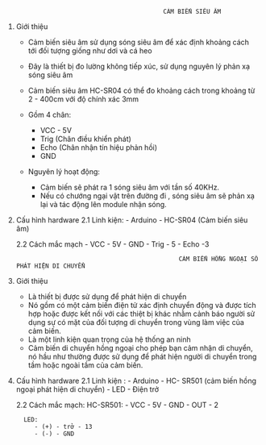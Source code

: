 												CẢM BIẾN SIÊU ÂM

1. Giới thiệu
	- Cảm biến siêu âm sử dụng sóng siêu âm để xác định khoảng cách tới đối tượng giống như dơi và cá heo
	- Đây là thiết bị đo lường không tiếp xúc, sử dụng nguyên lý phản xạ sóng siêu âm
	- Cảm biến siêu âm HC-SR04 có thể đo khoảng cách trong khoảng từ 2 - 400cm với độ chính xác 3mm
	- Gồm 4 chân: 
		+ VCC - 5V
		+ Trig (Chân điều khiển phát)
		+ Echo (Chân nhận tín hiệu phản hồi)
		+ GND
	
	- Nguyên lý hoạt động: 
		+ Cảm biến sẽ phát ra 1 sóng siêu âm với tần số 40KHz.
		+ Nếu có chướng ngại vật trên đường đi , sóng siêu âm sẽ phản xạ lại và tác động lên module nhận sóng.
	
2. Cấu hình hardware
	2.1 Linh kiện:
		- Arduino
		- HC-SR04 (Cảm biến siêu âm)

	2.2 Cách mắc mạch
		- VCC - 5V
		- GND
		- Trig - 5
		- Echo -3


													CẢM BIẾN HỒNG NGOẠI SỐ PHÁT HIỆN DI CHUYỂN
	

1. Giới thiệu
	- Là thiết bị được sử dụng để phát hiện di chuyển
	- Nó gồm có một cảm biến điện tử xác định chuyển động và được tích hợp hoặc được kết nối với các thiệt bị khác nhằm cảnh báo người sử dụng sự có mặt của đối tượng di chuyển trong vùng làm việc của cảm biến.
	- Là một linh kiện quan trọng của hệ thống an ninh
	- Cảm biến di chuyển hồng ngoại cho phép bạn cảm nhận di chuyển, nó hầu như thường được sử dụng để phát hiện người di chuyển trong tầm hoặc ngoài tầm của cảm biến.

2. Cấu hình hardware
	2.1 Linh kiện :
		- Arduino
		- HC- SR501 (cảm biến hồng ngoại phát hiện di chuyển)
		- LED
		- Điện trở 
	
	2.2 Cách mắc mạch:
		HC-SR501:
			- VCC - 5V
			- GND
			- OUT - 2
		 
		 LED:
		 	- (+) - trở - 13
			- (-) - GND